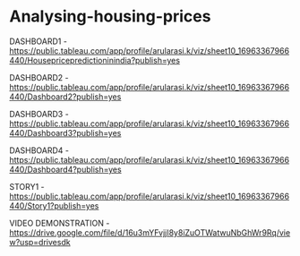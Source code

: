 # Analysing-housing-prices

DASHBOARD1 - https://public.tableau.com/app/profile/arularasi.k/viz/sheet10_16963367966440/Housepricepredictioninindia?publish=yes

DASHBOARD2 - https://public.tableau.com/app/profile/arularasi.k/viz/sheet10_16963367966440/Dashboard2?publish=yes

DASHBOARD3 - https://public.tableau.com/app/profile/arularasi.k/viz/sheet10_16963367966440/Dashboard3?publish=yes

DASHBOARD4 - https://public.tableau.com/app/profile/arularasi.k/viz/sheet10_16963367966440/Dashboard4?publish=yes

STORY1    - https://public.tableau.com/app/profile/arularasi.k/viz/sheet10_16963367966440/Story1?publish=yes

VIDEO DEMONSTRATION - https://drive.google.com/file/d/16u3mYFvjjI8y8iZuOTWatwuNbGhWr9Rq/view?usp=drivesdk

